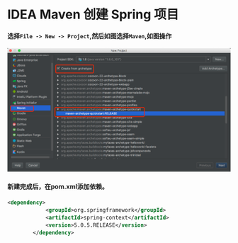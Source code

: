 IDEA Maven 创建 Spring 项目
=======================
####  选择`File -> New -> Project`,然后如图选择`Maven`,如图操作
![idea_maven_spring_1](../../images/idea_maven_spring_1.png "idea_maven_spring_1")
#### 新建完成后，在pom.xml添加依赖。
```xml
<dependency>
            <groupId>org.springframework</groupId>
            <artifactId>spring-context</artifactId>
            <version>5.0.5.RELEASE</version>
        </dependency>
```
